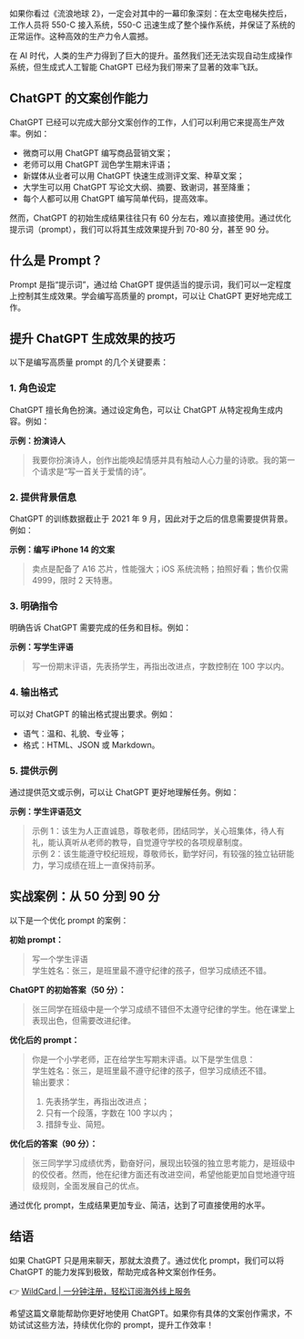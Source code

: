 如果你看过《流浪地球 2》，一定会对其中的一幕印象深刻：在太空电梯失控后，工作人员将 550-C 接入系统，550-C 迅速生成了整个操作系统，并保证了系统的正常运作。这种高效的生产力令人震撼。

在 AI 时代，人类的生产力得到了巨大的提升。虽然我们还无法实现自动生成操作系统，但生成式人工智能 ChatGPT 已经为我们带来了显著的效率飞跃。

## ChatGPT 的文案创作能力

ChatGPT 已经可以完成大部分文案创作的工作，人们可以利用它来提高生产效率。例如：

- 微商可以用 ChatGPT 编写商品营销文案；
- 老师可以用 ChatGPT 润色学生期末评语；
- 新媒体从业者可以用 ChatGPT 快速生成测评文案、种草文案；
- 大学生可以用 ChatGPT 写论文大纲、摘要、致谢词，甚至降重；
- 每个人都可以用 ChatGPT 编写简单代码，提高效率。

然而，ChatGPT 的初始生成结果往往只有 60 分左右，难以直接使用。通过优化提示词（prompt），我们可以将其生成效果提升到 70-80 分，甚至 90 分。

## 什么是 Prompt？

Prompt 是指“提示词”，通过给 ChatGPT 提供适当的提示词，我们可以一定程度上控制其生成效果。学会编写高质量的 prompt，可以让 ChatGPT 更好地完成工作。

## 提升 ChatGPT 生成效果的技巧

以下是编写高质量 prompt 的几个关键要素：

### 1. 角色设定

ChatGPT 擅长角色扮演。通过设定角色，可以让 ChatGPT 从特定视角生成内容。例如：

**示例：扮演诗人**  
> 我要你扮演诗人，创作出能唤起情感并具有触动人心力量的诗歌。我的第一个请求是“写一首关于爱情的诗”。

### 2. 提供背景信息

ChatGPT 的训练数据截止于 2021 年 9 月，因此对于之后的信息需要提供背景。例如：

**示例：编写 iPhone 14 的文案**  
> 卖点是配备了 A16 芯片，性能强大；iOS 系统流畅；拍照好看；售价仅需 4999，限时 2 天特惠。

### 3. 明确指令

明确告诉 ChatGPT 需要完成的任务和目标。例如：

**示例：写学生评语**  
> 写一份期末评语，先表扬学生，再指出改进点，字数控制在 100 字以内。

### 4. 输出格式

可以对 ChatGPT 的输出格式提出要求。例如：

- 语气：温和、礼貌、专业等；
- 格式：HTML、JSON 或 Markdown。

### 5. 提供示例

通过提供范文或示例，可以让 ChatGPT 更好地理解任务。例如：

**示例：学生评语范文**  
> 示例 1：该生为人正直诚恳，尊敬老师，团结同学，关心班集体，待人有礼，能认真听从老师的教导，自觉遵守学校的各项规章制度。  
> 示例 2：该生能遵守校纪班规，尊敬师长，勤学好问，有较强的独立钻研能力，学习成绩在班上一直保持前茅。

## 实战案例：从 50 分到 90 分

以下是一个优化 prompt 的案例：

**初始 prompt：**  
> 写一个学生评语  
> 学生姓名：张三，是班里最不遵守纪律的孩子，但学习成绩还不错。

**ChatGPT 的初始答案（50 分）：**  
> 张三同学在班级中是一个学习成绩不错但不太遵守纪律的学生。他在课堂上表现出色，但需要改进纪律。

**优化后的 prompt：**  
> 你是一个小学老师，正在给学生写期末评语。以下是学生信息：  
> 学生姓名：张三，是班里最不遵守纪律的孩子，但学习成绩还不错。  
> 输出要求：  
> 1. 先表扬学生，再指出改进点；  
> 2. 只有一个段落，字数在 100 字以内；  
> 3. 措辞专业、简短。

**优化后的答案（90 分）：**  
> 张三同学学习成绩优秀，勤奋好问，展现出较强的独立思考能力，是班级中的佼佼者。然而，他在纪律方面还有改进空间，希望他能更加自觉地遵守班级规则，全面发展自己的优点。

通过优化 prompt，生成结果更加专业、简洁，达到了可直接使用的水平。

## 结语

如果 ChatGPT 只是用来聊天，那就太浪费了。通过优化 prompt，我们可以将 ChatGPT 的能力发挥到极致，帮助完成各种文案创作任务。

👉 [WildCard | 一分钟注册，轻松订阅海外线上服务](https://bit.ly/bewildcard)

希望这篇文章能帮助你更好地使用 ChatGPT。如果你有具体的文案创作需求，不妨试试这些方法，持续优化你的 prompt，提升工作效率！